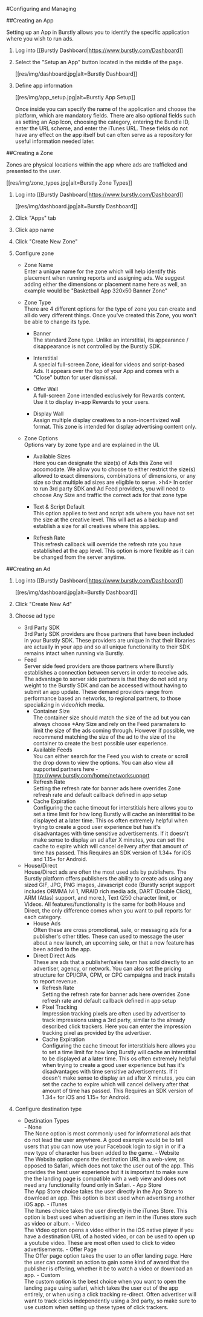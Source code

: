 #Configuring and Managing

##Creating an App

Setting up an App in Burstly allows you to identify the specific application where you wish to run ads.

1. Log into [[Burstly Dashboard|https://www.burstly.com/Dashboard]]
2. Select the "Setup an App" button located in the middle of the page.  

    [[res/img/dashboard.jpg|alt=Burstly Dashboard]]
3. Define app information  

    [[res/img/app_setup.jpg|alt=Burstly App Setup]]

    Once inside you can specify the name of the application and choose the platform, which are mandatory fields.  There are also optional fields such as setting an App Icon, choosing the category, entering the Bundle ID, enter the URL scheme, and enter the iTunes URL.  These fields do not have any effect on the app itself but can often serve as a repository for useful information needed later.  


##Creating a Zone

Zones are physical locations within the app where ads are trafficked and presented to the user.

[[res/img/zone_types.jpg|alt=Burstly Zone Types]]

1. Log into [[Burstly Dashboard|https://www.burstly.com/Dashboard]]

    [[res/img/dashboard.jpg|alt=Burstly Dashboard]]

2. Click "Apps" tab  

3. Click app name  

4. Click "Create New Zone"  

5. Configure zone  
    - Zone Name  
       Enter a unique name for the zone which will help identify this placement when running reports and assigning ads. We suggest adding either the dimensions or placement name here as well, an example would be "Basketball App 320x50 Banner Zone"
    - Zone Type  
        There are 4 different options for the type of zone you can create and all do very different things. Once you've created this Zone, you won't be able to change its type.

        - Banner  
            The standard Zone type. Unlike an interstitial, its appearance / disappearance is not controlled by the Burstly SDK.

        - Interstitial  
            A special full-screen Zone, ideal for videos and script-based Ads. It appears over the top of your App and comes with a "Close" button for user dismissal.

        - Offer Wall  
            A full-screen Zone intended exclusively for Rewards content. Use it to display in-app Rewards to your users.

        - Display Wall  
            Assign multiple display creatives to a non-incentivized wall format. This zone is intended for display advertising content only.  
    - Zone Options  
        Options vary by zone type and are explained in the UI.  

        - Available Sizes  
            Here you can designate the size(s) of Ads this Zone will accomodate. We allow you to choose to either restrict the size(s) allowed to exact dimensions, combinations of dimensions, or any size so that multiple ad sizes are eligible to serve. >h4> In order to run 3rd party SDK and Ad Feed providers, you will need to choose Any Size and traffic the correct ads for that zone type

        - Text & Script Default  
            This option applies to test and script ads where you have not set the size at the creative level. This will act as a backup and establish a size for all creatives where this applies.

        - Refresh Rate  
            This refresh callback will override the refresh rate you have established at the app level. This option is more flexible as it can be changed from the server anytime.


##Creating an Ad

1. Log into [[Burstly Dashboard|https://www.burstly.com/Dashboard]]

    [[res/img/dashboard.jpg|alt=Burstly Dashboard]]

2. Click "Create New Ad"

3. Choose ad type
    - 3rd Party SDK  
    3rd Party SDK providers are those partners that have been included in your Burstly SDK. These providers are unique in that their libraries are actually in your app and so all unique functionality to their SDK remains intact when running via Burstly.
    - Feed  
    Server side feed providers are those partners where Burstly establishes a connection between servers in order to receive ads. The advantage to server side partners is that they do not add any weight to the Burstly SDK and can be accessed without having to submit an app update. These demand providers range from performance based an networks, to regional partners, to those specializing in video/rich media.
        - Container Size  
        The container size should match the size of the ad but you can always choose *Any Size and rely on the Feed paramaters to limit the size of the ads coming through. However if possible, we recommend matching the size of the ad to the size of the container to create the best possible user experience.
        - Available Feeds  
        You can either search for the Feed you wish to create or scroll the drop down to view the options. You can also view all supported partners here - http://www.burstly.com/home/networksupport
        - Refresh Rate  
        Setting the refresh rate for banner ads here overrides Zone refresh rate and default callback defined in app setup
        - Cache Expiration  
        Configuring the cache timeout for interstitials here allows you to set a time limit for how long Burstly will cache an interstitial to be displayed at a later time. This os often extremely helpful when trying to create a good user experience but has it's disadvantages with time sensitive advertisements. If it doesn't make sense to display an ad after X minutes, you can set the cache to expire which will cancel delivery after that amount of time has passed. This Requires an SDK version of 1.34+ for iOS and 1.15+ for Android.
    - House/Direct  
    House/Direct ads are often the most used ads by publishers. The Burstly platform offers publishers the ability to create ads using any sized GIF, JPG, PNG images, Javascript code (Burstly script support includes ORMMA lvl 1, MRAID rich media ads, DART (Double Click), ARM (Atlas) support, and more.), Text (250 character limit, or Videos. All features/functionality is the same for both House and Direct, the only difference comes when you want to pull reports for each category.
        - House Ads  
        Often these are cross promotional, sale, or messaging ads for a publisher's other titles. These can used to message the user about a new launch, an upcoming sale, or that a new feature has been added to the app.
        - Direct Direct Ads  
        These are ads that a publisher/sales team has sold directly to an advertiser, agency, or network. You can also set the pricing structure for CPI/CPA, CPM, or CPC campaigns and track installs to report revenue.
            - Refresh Rate  
            Setting the refresh rate for banner ads here overrides Zone refresh rate and default callback defined in app setup
            - Pixel Tracking  
            Impression tracking pixels are often used by advertiser to track impressions using a 3rd party, similar to the already described click trackers. Here you can enter the impression tracking pixel as provided by the advertiser.
            - Cache Expiration  
            Configuring the cache timeout for interstitials here allows you to set a time limit for how long Burstly will cache an interstitial to be displayed at a later time. This os often extremely helpful when trying to create a good user experience but has it's disadvantages with time sensitive advertisements. If it doesn't make sense to display an ad after X minutes, you can set the cache to expire which will cancel delivery after that amount of time has passed. This Requires an SDK version of 1.34+ for iOS and 1.15+ for Android.

4. Configure destination type
    - Destination Types  
            - None  
            The None option is most commonly used for informational ads that do not lead the user anywhere. A good example would be to tell users that you can now use your Facebook login to sign in or if a new type of character has been added to the game.
            - Website  
            The Website option opens the destination URL in a web-view, as opposed to Safari, which does not take the user out of the app. This provides the best user experience but it is important to make sure the the landing page is compatible with a web view and does not need any functionality found only in Safari.
            - App Store  
            The App Store choice takes the user directly in the App Store to download an app. This option is best used when advertising another iOS app.
            - iTunes  
            The Itunes choice takes the user directly in the iTunes Store. This option is best used when advertising an item in the iTunes store such as video or album.
            - Video  
            The Video option opens a video either in the iOS native player if you have a destination URL of a hosted video, or can be used to open up a youtube video. These are most often used to click to video advertisements.
            - Offer Page  
            The Offer page option takes the user to an offer landing page. Here the user can commit an action to gain some kind of award that the publisher is offering, whether it be to watch a video or download an app.
            - Custom  
            The custom option is the best choice when you want to open the landing page using safari, which takes the user out of the app entirely, or when using a click tracking re-direct. Often advertiser will want to track clicks independently using a 3rd party, so make sure to use custom when setting up these types of click trackers.